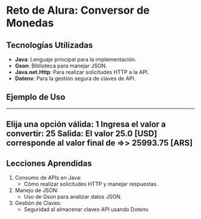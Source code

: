 # Reto de Alura: Conversor de Monedas
## Tecnologías Utilizadas
- **Java**: Lenguaje principal para la implementación.
- **Gson**: Biblioteca para manejar JSON.
- **Java.net.Http**: Para realizar solicitudes HTTP a la API.
- **Dotenv**: Para la gestión segura de claves de API.
## Ejemplo de Uso
---
Elija una opción válida:
1
Ingresa el valor a convertir:
25
Salida:
El valor 25.0 [USD] corresponde al valor final de =>> 25993.75 [ARS]
---
## Lecciones Aprendidas
1. Consumo de APIs en Java:
   - Cómo realizar solicitudes HTTP y manejar respuestas.
2. Manejo de JSON:
   - Uso de Gson para analizar datos JSON.
3. Gestión de Claves:
   - Seguridad al almacenar claves API usando Dotenv.
